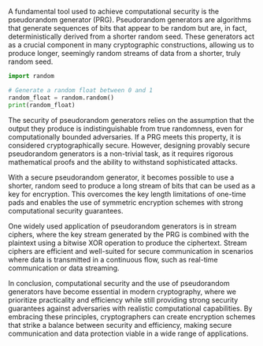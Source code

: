 A fundamental tool used to achieve computational security is the pseudorandom generator (PRG). Pseudorandom generators are algorithms that generate sequences of bits that appear to be random but are, in fact, deterministically derived from a shorter random seed. These generators act as a crucial component in many cryptographic constructions, allowing us to produce longer, seemingly random streams of data from a shorter, truly random seed.

```python
import random

# Generate a random float between 0 and 1
random_float = random.random()
print(random_float)
```

The security of pseudorandom generators relies on the assumption that the output they produce is indistinguishable from true randomness, even for computationally bounded adversaries. If a PRG meets this property, it is considered cryptographically secure. However, designing provably secure pseudorandom generators is a non-trivial task, as it requires rigorous mathematical proofs and the ability to withstand sophisticated attacks.

With a secure pseudorandom generator, it becomes possible to use a shorter, random seed to produce a long stream of bits that can be used as a key for encryption. This overcomes the key length limitations of one-time pads and enables the use of symmetric encryption schemes with strong computational security guarantees.

One widely used application of pseudorandom generators is in stream ciphers, where the key stream generated by the PRG is combined with the plaintext using a bitwise XOR operation to produce the ciphertext. Stream ciphers are efficient and well-suited for secure communication in scenarios where data is transmitted in a continuous flow, such as real-time communication or data streaming.

In conclusion, computational security and the use of pseudorandom generators have become essential in modern cryptography, where we prioritize practicality and efficiency while still providing strong security guarantees against adversaries with realistic computational capabilities. By embracing these principles, cryptographers can create encryption schemes that strike a balance between security and efficiency, making secure communication and data protection viable in a wide range of applications.